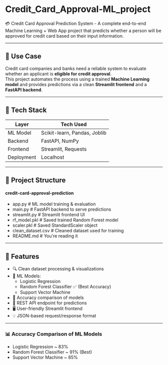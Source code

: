 # Credit_Card_Approval-ML_project
💳 Credit Card Approval Prediction System - A complete end-to-end Machine Learning + Web App project that predicts whether a person will be approved for credit card based on their input information.

---

## 🧠 Use Case

Credit card companies and banks need a reliable system to evaluate whether an applicant is **eligible for credit approval**.  
This project automates the process using a trained **Machine Learning model** and provides predictions via a clean **Streamlit frontend** and a **FastAPI backend**.

---

## 🚀 Tech Stack

| Layer      | Tech Used                        |
|------------|----------------------------------|
| ML Model   | Scikit-learn, Pandas, Joblib     |
| Backend    | FastAPI, NumPy                   |
| Frontend   | Streamlit, Requests              |
| Deployment | Localhost                        |

---

## 📁 Project Structure

#### credit-card-approval-prediction
- app.py # ML model training & evaluation
- main.py # FastAPI backend to serve predictions
- streamlit.py # Streamlit frontend UI
- rf_model.pkl # Saved trained Random Forest model
- scaler.pkl # Saved StandardScaler object
- clean_dataset.csv # Cleaned dataset used for training
- README.md # You're reading it

---

## 🎯 Features

- 🔍 Clean dataset processing & visualizations
- 🧠 ML Models:
  - Logistic Regression
  - Random Forest Classifier ✅ (Best Accuracy)
  - Support Vector Machine
- 🧪 Accuracy comparison of models
- 🔗 REST API endpoint for predictions
- 🖥️ User-friendly Streamlit frontend
- 💡 JSON-based request/response format

---

### 📊 Accuracy Comparison of ML Models

- Logistic Regression ~ 83%
- Random Forest Classifier ~ 91% (Best)
- Support Vector Machine ~ 85%
